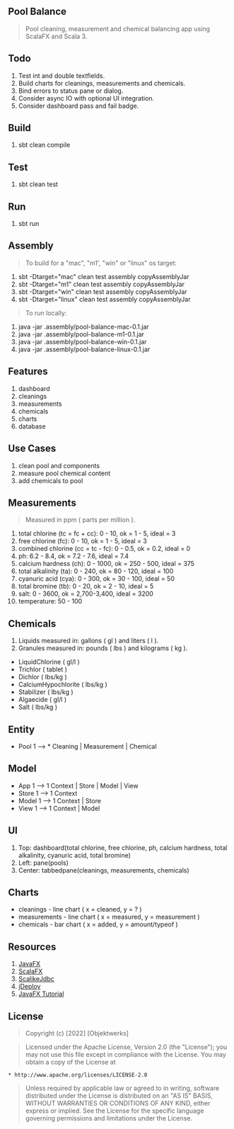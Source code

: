 Pool Balance
------------
>Pool cleaning, measurement and chemical balancing app using ScalaFX and Scala 3.

Todo
----
1. Test int and double textfields.
2. Build charts for cleanings, measurements and chemicals.
3. Bind errors to status pane or dialog.
4. Consider async IO with optional UI integration.
5. Consider dashboard pass and fail badge.

Build
-----
1. sbt clean compile

Test
----
1. sbt clean test

Run
---
1. sbt run

Assembly
--------
>To build for a "mac", "m1', "win" or "linux" os target:
1. sbt -Dtarget="mac" clean test assembly copyAssemblyJar
2. sbt -Dtarget="m1" clean test assembly copyAssemblyJar
3. sbt -Dtarget="win" clean test assembly copyAssemblyJar
4. sbt -Dtarget="linux" clean test assembly copyAssemblyJar
>To run locally:
1. java -jar .assembly/pool-balance-mac-0.1.jar
2. java -jar .assembly/pool-balance-m1-0.1.jar
3. java -jar .assembly/pool-balance-win-0.1.jar
4. java -jar .assembly/pool-balance-linux-0.1.jar

Features
--------
1. dashboard
2. cleanings
3. measurements
4. chemicals
5. charts
6. database

Use Cases
---------
1. clean pool and components
2. measure pool chemical content
3. add chemicals to pool

Measurements
------------
>Measured in ppm ( parts per million ).
1. total chlorine (tc = fc + cc): 0 - 10, ok = 1 - 5, ideal = 3
2. free chlorine (fc): 0 - 10, ok = 1 - 5, ideal = 3
3. combined chlorine (cc = tc - fc): 0 - 0.5, ok = 0.2, ideal = 0
4. ph: 6.2 - 8.4, ok = 7.2 - 7.6, ideal = 7.4
5. calcium hardness (ch): 0 - 1000, ok = 250 - 500, ideal = 375
6. total alkalinity (ta): 0 - 240, ok = 80 - 120, ideal = 100
7. cyanuric acid (cya): 0 - 300, ok = 30 - 100, ideal = 50
8. total bromine (tb): 0 - 20, ok = 2 - 10, ideal = 5
9. salt: 0 - 3600, ok = 2,700-3,400, ideal = 3200
10. temperature: 50 - 100

Chemicals
---------
1. Liquids measured in: gallons ( gl ) and liters ( l ).
2. Granules measured in: pounds ( lbs ) and kilograms ( kg ).
* LiquidChlorine ( gl/l )
* Trichlor ( tablet )
* Dichlor ( lbs/kg )
* CalciumHypochlorite ( lbs/kg )
* Stabilizer ( lbs/kg )
* Algaecide ( gl/l )
* Salt ( lbs/kg )

Entity
------
* Pool 1 --> * Cleaning | Measurement | Chemical

Model
-----
* App 1 --> 1 Context | Store | Model | View
* Store 1 --> 1 Context
* Model 1 --> 1 Context | Store
* View 1 --> 1 Context | Model

UI
--
1. Top: dashboard(total chlorine, free chlorine, ph, calcium hardness, total alkalinity, cyanuric acid, total bromine)
2. Left: pane(pools)
3. Center: tabbedpane(cleanings, measurements, chemicals)

Charts
------
* cleanings - line chart ( x = cleaned, y = ? )
* measurements - line chart ( x = measured, y = measurement )
* chemicals - bar chart ( x = added, y = amount/typeof )

Resources
---------
1. [JavaFX](https://openjfx.io/index.html)
2. [ScalaFX](http://www.scalafx.org/)
3. [ScalikeJdbc](http://scalikejdbc.org/)
4. [jDeploy](https://www.jdeploy.com/)
5. [JavaFX Tutorial](https://jenkov.com/tutorials/javafx/index.html)

License
-------
> Copyright (c) [2022] [Objektwerks]

>Licensed under the Apache License, Version 2.0 (the "License");
you may not use this file except in compliance with the License.
You may obtain a copy of the License at

    * http://www.apache.org/licenses/LICENSE-2.0

>Unless required by applicable law or agreed to in writing, software
distributed under the License is distributed on an "AS IS" BASIS,
WITHOUT WARRANTIES OR CONDITIONS OF ANY KIND, either express or implied.
See the License for the specific language governing permissions and
limitations under the License.